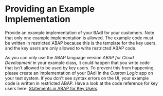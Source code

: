 <!-- loio8c2d4637bee447008c2506bf1a86f1da -->

# Providing an Example Implementation

Provide an example implementation of your BAdI for your customers. Note that only one example implementation is allowed. The example code must be written in restricted ABAP because this is the template for the key users, and the key users are only allowed to write restricted ABAP code.

As you can only use the ABAP language version *ABAP for Cloud Development* in your example class, it could happen that you write code that isn't allowed to be used by key users. To prevent this from happening, please create an implementation of your BAdI in the *Custom Logic* app on your test system. If you don't see syntax errors on the UI, your example code is written in restricted ABAP. Have a look at the code reference for key users here: [Statements in ABAP for Key Users](../50-administration-and-ops/statements-in-abap-for-key-users-2004071.md).

